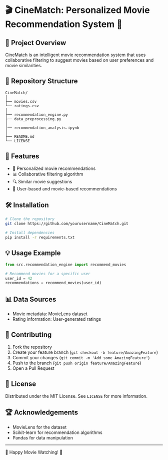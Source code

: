 
# 🎬 CineMatch: Personalized Movie Recommendation System 🍿

## 🌟 Project Overview

CineMatch is an intelligent movie recommendation system that uses collaborative filtering to suggest movies based on user preferences and movie similarities.

## 📂 Repository Structure

```
CineMatch/
│
├── movies.csv
└── ratings.csv
│
├── recommendation_engine.py
├── data_preprocessing.py
│
│── recommendation_analysis.ipynb
│
├── README.md
└── LICENSE
```

## 🚀 Features

- 🎯 Personalized movie recommendations
- 📊 Collaborative filtering algorithm
- 🔍 Similar movie suggestions
- 🧠 User-based and movie-based recommendations

## 🛠 Installation

```bash
# Clone the repository
git clone https://github.com/yourusername/CineMatch.git

# Install dependencies
pip install -r requirements.txt
```

## 💡 Usage Example

```python
from src.recommendation_engine import recommend_movies

# Recommend movies for a specific user
user_id = 42
recommendations = recommend_movies(user_id)
```

## 📊 Data Sources

- Movie metadata: MovieLens dataset
- Rating information: User-generated ratings

## 🤝 Contributing

1. Fork the repository
2. Create your feature branch (`git checkout -b feature/AmazingFeature`)
3. Commit your changes (`git commit -m 'Add some AmazingFeature'`)
4. Push to the branch (`git push origin feature/AmazingFeature`)
5. Open a Pull Request

## 📜 License

Distributed under the MIT License. See `LICENSE` for more information.

## 🏆 Acknowledgements

- MovieLens for the dataset
- Scikit-learn for recommendation algorithms
- Pandas for data manipulation

---

🎥 Happy Movie Watching! 🍿

